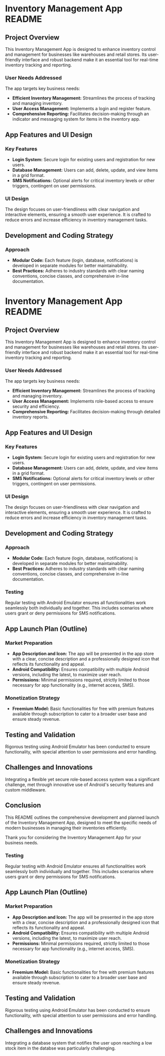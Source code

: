 # Inventory Management App README

## Project Overview

This Inventory Management App is designed to enhance inventory control and management for businesses like warehouses and retail stores. Its user-friendly interface and robust backend make it an essential tool for real-time inventory tracking and reporting.

### User Needs Addressed

The app targets key business needs:
- **Efficient Inventory Management:** Streamlines the process of tracking and managing inventory.
- **User Access Management:** Implements a login and register feature.
- **Comprehensive Reporting:** Facilitates decision-making through an indicator and messaging system for items in the inventory app.

## App Features and UI Design

### Key Features

- **Login System:** Secure login for existing users and registration for new users.
- **Database Management:** Users can add, delete, update, and view items in a grid format.
- **SMS Notifications:** Optional alerts for critical inventory levels or other triggers, contingent on user permissions.

### UI Design

The design focuses on user-friendliness with clear navigation and interactive elements, ensuring a smooth user experience. It is crafted to reduce errors and increase efficiency in inventory management tasks.

## Development and Coding Strategy

### Approach

- **Modular Code:** Each feature (login, database, notifications) is developed in separate modules for better maintainability.
- **Best Practices:** Adheres to industry standards with clear naming conventions, concise classes, and comprehensive in-line documentation.
# Inventory Management App README

## Project Overview

This Inventory Management App is designed to enhance inventory control and management for businesses like warehouses and retail stores. Its user-friendly interface and robust backend make it an essential tool for real-time inventory tracking and reporting.

### User Needs Addressed

The app targets key business needs:
- **Efficient Inventory Management:** Streamlines the process of tracking and managing inventory.
- **User Access Management:** Implements role-based access to ensure security and efficiency.
- **Comprehensive Reporting:** Facilitates decision-making through detailed inventory reports.

## App Features and UI Design

### Key Features

- **Login System:** Secure login for existing users and registration for new users.
- **Database Management:** Users can add, delete, update, and view items in a grid format.
- **SMS Notifications:** Optional alerts for critical inventory levels or other triggers, contingent on user permissions.

### UI Design

The design focuses on user-friendliness with clear navigation and interactive elements, ensuring a smooth user experience. It is crafted to reduce errors and increase efficiency in inventory management tasks.

## Development and Coding Strategy

### Approach

- **Modular Code:** Each feature (login, database, notifications) is developed in separate modules for better maintainability.
- **Best Practices:** Adheres to industry standards with clear naming conventions, concise classes, and comprehensive in-line documentation.

### Testing

Regular testing with Android Emulator ensures all functionalities work seamlessly both individually and together. This includes scenarios where users grant or deny permissions for SMS notifications.

## App Launch Plan (Outline)

### Market Preparation

- **App Description and Icon:** The app will be presented in the app store with a clear, concise description and a professionally designed icon that reflects its functionality and appeal.
- **Android Compatibility:** Ensures compatibility with multiple Android versions, including the latest, to maximize user reach.
- **Permissions:** Minimal permissions required, strictly limited to those necessary for app functionality (e.g., internet access, SMS).

### Monetization Strategy

- **Freemium Model:** Basic functionalities for free with premium features available through subscription to cater to a broader user base and ensure steady revenue.

## Testing and Validation

Rigorous testing using Android Emulator has been conducted to ensure functionality, with special attention to user permissions and error handling.

## Challenges and Innovations

Integrating a flexible yet secure role-based access system was a significant challenge, met through innovative use of Android's security features and custom middleware.

## Conclusion

This README outlines the comprehensive development and planned launch of the Inventory Management App, designed to meet the specific needs of modern businesses in managing their inventories efficiently.

Thank you for considering the Inventory Management App for your business needs.


### Testing

Regular testing with Android Emulator ensures all functionalities work seamlessly both individually and together. This includes scenarios where users grant or deny permissions for SMS notifications.

## App Launch Plan (Outline)

### Market Preparation

- **App Description and Icon:** The app will be presented in the app store with a clear, concise description and a professionally designed icon that reflects its functionality and appeal.
- **Android Compatibility:** Ensures compatibility with multiple Android versions, including the latest, to maximize user reach.
- **Permissions:** Minimal permissions required, strictly limited to those necessary for app functionality (e.g., internet access, SMS).

### Monetization Strategy

- **Freemium Model:** Basic functionalities for free with premium features available through subscription to cater to a broader user base and ensure steady revenue.

## Testing and Validation

Rigorous testing using Android Emulator has been conducted to ensure functionality, with special attention to user permissions and error handling.

## Challenges and Innovations

Integrating a database system that notifies the user upon reaching a low stock item in the databse was particularly challenging.

